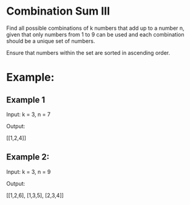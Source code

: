 # Combination Sum III 
Find all possible combinations of k numbers that add up to a number n, given
that only numbers from 1 to 9 can be used and each combination should be a
unique set of numbers.

Ensure that numbers within the set are sorted in ascending order.

# Example:

## Example 1 
Input: k = 3, n = 7

Output:

[[1,2,4]]

## Example 2:

Input: k = 3, n = 9

Output:

[[1,2,6], [1,3,5], [2,3,4]]
